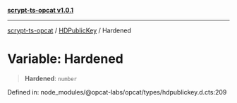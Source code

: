 [**scrypt-ts-opcat v1.0.1**](../../../README.md)

***

[scrypt-ts-opcat](../../../README.md) / [HDPublicKey](../README.md) / Hardened

# Variable: Hardened

> **Hardened**: `number`

Defined in: node\_modules/@opcat-labs/opcat/types/hdpublickey.d.cts:209
